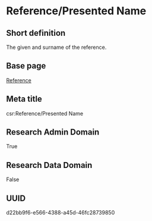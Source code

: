 # Reference/Presented Name
## Short definition
The given and surname of the reference.
## Base page
[Reference](../../Objects/Reference.md)
## Meta title
csr:Reference/Presented Name
## Research Admin Domain
True
## Research Data Domain
False
## UUID
d22bb9f6-e566-4388-a45d-46fc28739850
